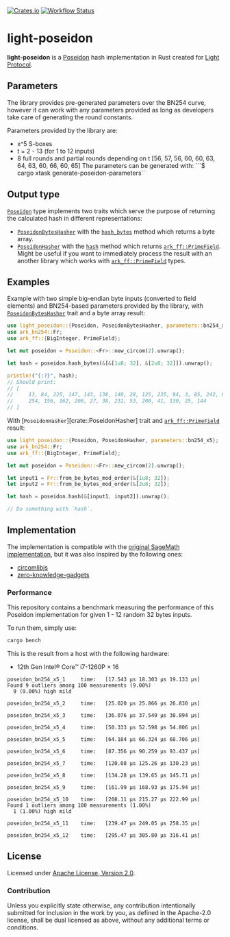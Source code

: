 [![Crates.io](https://img.shields.io/crates/v/light-poseidon.svg)](https://crates.io/crates/light-poseidon)
[![Workflow Status](https://github.com/Lightprotocol/light-poseidon/workflows/main/badge.svg)](https://github.com/Lightprotocol/light-poseidon/actions?query=workflow)

# light-poseidon

**light-poseidon** is a [Poseidon](https://eprint.iacr.org/2019/458) hash
implementation in Rust created for [Light Protocol](https://www.lightprotocol.com/).

## Parameters

The library provides pre-generated parameters over the BN254 curve, however
it can work with any parameters provided as long as developers take care
of generating the round constants.

Parameters provided by the library are:

* x^5 S-boxes
* t = 2 - 13 (for 1 to 12 inputs)
* 8 full rounds and partial rounds depending on t [56, 57, 56, 60, 60, 63, 64, 63, 60, 66, 60, 65]
The parameters can be generated with:
```$ cargo xtask generate-poseidon-parameters``
## Output type

[`Poseidon`](crate::Poseidon) type implements two traits which serve the purpose
of returning the calculated hash in different representations:

* [`PoseidonBytesHasher`](crate::PoseidonBytesHasher) with the
  [`hash_bytes`](crate::PoseidonBytesHasher::hash_bytes) method which
  returns a byte array.
* [`PoseidonHasher`](crate::PoseidonHasher) with the
  [`hash`](crate::PoseidonHasher::hash) method which returns
  [`ark_ff::PrimeField`](ark_ff::PrimeField). Might be useful if you want
  to immediately process the result with an another library which works with
  [`ark_ff::PrimeField`](ark_ff::PrimeField) types.

## Examples

Example with two simple big-endian byte inputs (converted to field elements)
and BN254-based parameters provided by the library, with
[`PoseidonBytesHasher`](crate::PoseidonHasher) trait and a byte array
result:

```rust
use light_poseidon::{Poseidon, PoseidonBytesHasher, parameters::bn254_x5};
use ark_bn254::Fr;
use ark_ff::{BigInteger, PrimeField};

let mut poseidon = Poseidon::<Fr>::new_circom(2).unwrap();

let hash = poseidon.hash_bytes(&[&[1u8; 32], &[2u8; 32]]).unwrap();

println!("{:?}", hash);
// Should print:
// [
//     13, 84, 225, 147, 143, 138, 140, 28, 125, 235, 94, 3, 85, 242, 99, 25, 32, 123, 132,
//     254, 156, 162, 206, 27, 38, 231, 53, 200, 41, 130, 25, 144
// ]
```

With [`PoseidonHasher`][crate::PoseidonHasher] trait and
[`ark_ff::PrimeField`](ark_ff::PrimeField) result:

```rust
use light_poseidon::{Poseidon, PoseidonHasher, parameters::bn254_x5};
use ark_bn254::Fr;
use ark_ff::{BigInteger, PrimeField};

let mut poseidon = Poseidon::<Fr>::new_circom(2).unwrap();

let input1 = Fr::from_be_bytes_mod_order(&[1u8; 32]);
let input2 = Fr::from_be_bytes_mod_order(&[2u8; 32]);

let hash = poseidon.hash(&[input1, input2]).unwrap();

// Do something with `hash`.
```

## Implementation

The implementation is compatible with the
[original SageMath implementation](https://extgit.iaik.tugraz.at/krypto/hadeshash/-/tree/master/),
but it was also inspired by the following ones:

* [circomlibjs](https://github.com/iden3/circomlibjs)
* [zero-knowledge-gadgets](https://github.com/webb-tools/zero-knowledge-gadgets)

### Performance

This repository contains a benchmark measuring the performance of this
Poseidon implementation for given 1 - 12 random 32 bytes inputs.

To run them, simply use:

```bash
cargo bench
```

This is the result from a host with the following hardware:

* 12th Gen Intel® Core™ i7-1260P × 16

```norust
poseidon_bn254_x5_1     time:   [17.543 µs 18.303 µs 19.133 µs]
Found 9 outliers among 100 measurements (9.00%)
  9 (9.00%) high mild

poseidon_bn254_x5_2     time:   [25.020 µs 25.866 µs 26.830 µs]

poseidon_bn254_x5_3     time:   [36.076 µs 37.549 µs 38.894 µs]

poseidon_bn254_x5_4     time:   [50.333 µs 52.598 µs 54.806 µs]

poseidon_bn254_x5_5     time:   [64.184 µs 66.324 µs 68.706 µs]

poseidon_bn254_x5_6     time:   [87.356 µs 90.259 µs 93.437 µs]

poseidon_bn254_x5_7     time:   [120.08 µs 125.26 µs 130.23 µs]

poseidon_bn254_x5_8     time:   [134.28 µs 139.65 µs 145.71 µs]

poseidon_bn254_x5_9     time:   [161.99 µs 168.93 µs 175.94 µs]

poseidon_bn254_x5_10    time:   [208.11 µs 215.27 µs 222.99 µs]
Found 1 outliers among 100 measurements (1.00%)
  1 (1.00%) high mild

poseidon_bn254_x5_11    time:   [239.47 µs 249.05 µs 258.35 µs]

poseidon_bn254_x5_12    time:   [295.47 µs 305.80 µs 316.41 µs]
```

## License

Licensed under [Apache License, Version 2.0](LICENSE).

### Contribution

Unless you explicitly state otherwise, any contribution intentionally
submitted for inclusion in the work by you, as defined in the Apache-2.0
license, shall be dual licensed as above, without any additional terms or
conditions.